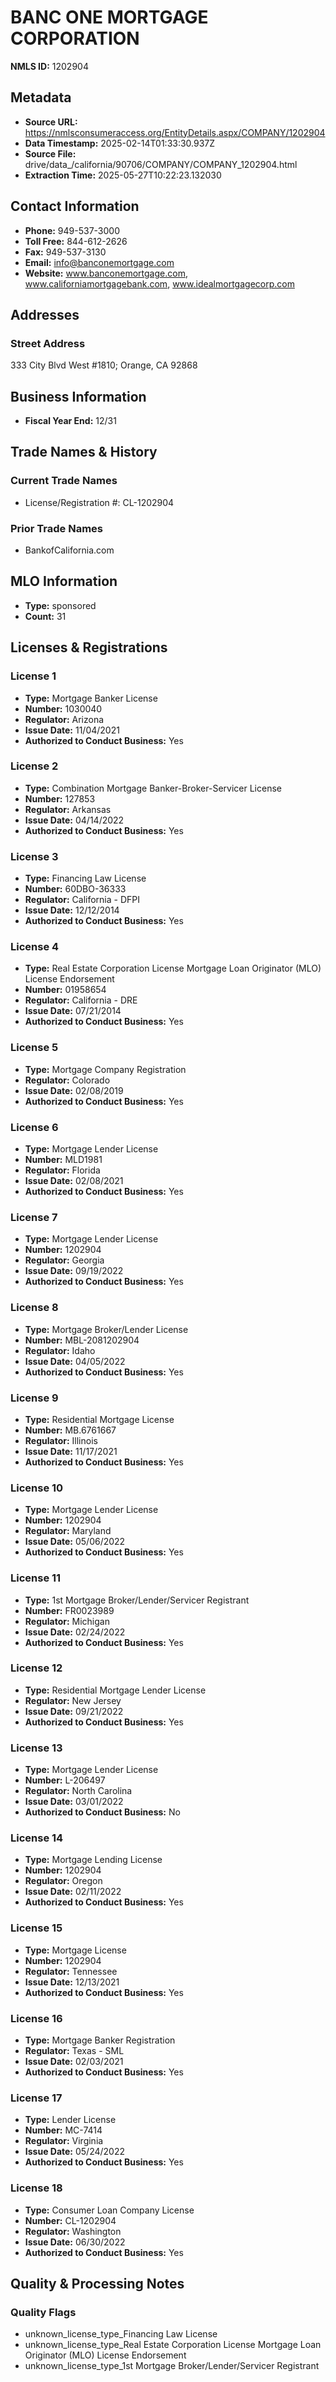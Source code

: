 # BANC ONE MORTGAGE CORPORATION

**NMLS ID:** 1202904

## Metadata
- **Source URL:** https://nmlsconsumeraccess.org/EntityDetails.aspx/COMPANY/1202904
- **Data Timestamp:** 2025-02-14T01:33:30.937Z
- **Source File:** drive/data_/california/90706/COMPANY/COMPANY_1202904.html
- **Extraction Time:** 2025-05-27T10:22:23.132030

## Contact Information
- **Phone:** 949-537-3000
- **Toll Free:** 844-612-2626
- **Fax:** 949-537-3130
- **Email:** info@banconemortgage.com
- **Website:** www.banconemortgage.com, www.californiamortgagebank.com, www.idealmortgagecorp.com

## Addresses
### Street Address
333 City Blvd West #1810; Orange, CA 92868

## Business Information
- **Fiscal Year End:** 12/31

## Trade Names & History
### Current Trade Names
- License/Registration #: CL-1202904

### Prior Trade Names
- BankofCalifornia.com

## MLO Information
- **Type:** sponsored
- **Count:** 31

## Licenses & Registrations

### License 1
- **Type:** Mortgage Banker License
- **Number:** 1030040
- **Regulator:** Arizona
- **Issue Date:** 11/04/2021
- **Authorized to Conduct Business:** Yes

### License 2
- **Type:** Combination Mortgage Banker-Broker-Servicer License
- **Number:** 127853
- **Regulator:** Arkansas
- **Issue Date:** 04/14/2022
- **Authorized to Conduct Business:** Yes

### License 3
- **Type:** Financing Law License
- **Number:** 60DBO-36333
- **Regulator:** California - DFPI
- **Issue Date:** 12/12/2014
- **Authorized to Conduct Business:** Yes

### License 4
- **Type:** Real Estate Corporation License Mortgage Loan Originator (MLO) License Endorsement
- **Number:** 01958654
- **Regulator:** California - DRE
- **Issue Date:** 07/21/2014
- **Authorized to Conduct Business:** Yes

### License 5
- **Type:** Mortgage Company Registration
- **Regulator:** Colorado
- **Issue Date:** 02/08/2019
- **Authorized to Conduct Business:** Yes

### License 6
- **Type:** Mortgage Lender License
- **Number:** MLD1981
- **Regulator:** Florida
- **Issue Date:** 02/08/2021
- **Authorized to Conduct Business:** Yes

### License 7
- **Type:** Mortgage Lender License
- **Number:** 1202904
- **Regulator:** Georgia
- **Issue Date:** 09/19/2022
- **Authorized to Conduct Business:** Yes

### License 8
- **Type:** Mortgage Broker/Lender License
- **Number:** MBL-2081202904
- **Regulator:** Idaho
- **Issue Date:** 04/05/2022
- **Authorized to Conduct Business:** Yes

### License 9
- **Type:** Residential Mortgage License
- **Number:** MB.6761667
- **Regulator:** Illinois
- **Issue Date:** 11/17/2021
- **Authorized to Conduct Business:** Yes

### License 10
- **Type:** Mortgage Lender License
- **Number:** 1202904
- **Regulator:** Maryland
- **Issue Date:** 05/06/2022
- **Authorized to Conduct Business:** Yes

### License 11
- **Type:** 1st Mortgage Broker/Lender/Servicer Registrant
- **Number:** FR0023989
- **Regulator:** Michigan
- **Issue Date:** 02/24/2022
- **Authorized to Conduct Business:** Yes

### License 12
- **Type:** Residential Mortgage Lender License
- **Regulator:** New Jersey
- **Issue Date:** 09/21/2022
- **Authorized to Conduct Business:** Yes

### License 13
- **Type:** Mortgage Lender License
- **Number:** L-206497
- **Regulator:** North Carolina
- **Issue Date:** 03/01/2022
- **Authorized to Conduct Business:** No

### License 14
- **Type:** Mortgage Lending License
- **Number:** 1202904
- **Regulator:** Oregon
- **Issue Date:** 02/11/2022
- **Authorized to Conduct Business:** Yes

### License 15
- **Type:** Mortgage License
- **Number:** 1202904
- **Regulator:** Tennessee
- **Issue Date:** 12/13/2021
- **Authorized to Conduct Business:** Yes

### License 16
- **Type:** Mortgage Banker Registration
- **Regulator:** Texas - SML
- **Issue Date:** 02/03/2021
- **Authorized to Conduct Business:** Yes

### License 17
- **Type:** Lender License
- **Number:** MC-7414
- **Regulator:** Virginia
- **Issue Date:** 05/24/2022
- **Authorized to Conduct Business:** Yes

### License 18
- **Type:** Consumer Loan Company License
- **Number:** CL-1202904
- **Regulator:** Washington
- **Issue Date:** 06/30/2022
- **Authorized to Conduct Business:** Yes

## Quality & Processing Notes
### Quality Flags
- unknown_license_type_Financing Law License
- unknown_license_type_Real Estate Corporation License Mortgage Loan Originator (MLO) License Endorsement
- unknown_license_type_1st Mortgage Broker/Lender/Servicer Registrant
